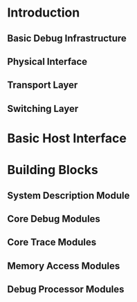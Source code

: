 # Introduction

## Basic Debug Infrastructure

## Physical Interface

## Transport Layer

## Switching Layer

# Basic Host Interface

# Building Blocks

## System Description Module

## Core Debug Modules

## Core Trace Modules

## Memory Access Modules

## Debug Processor Modules
